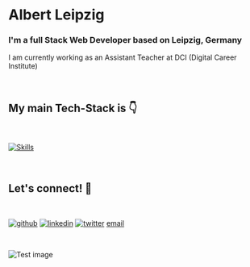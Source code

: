 # Albert Leipzig

### I'm a full Stack Web Developer based on Leipzig, Germany

I am currently working as an Assistant Teacher at DCI (Digital Career Institute)

<br>

<div>

</div>

## My main Tech-Stack is 👇
<br>

[![Skills](https://skillicons.dev/icons?i=bash,html,scss,js,nodejs,express,mongodb,postman,threejs,d3,git,css,bootstrap,react,vue,vite,figma,firebase,rollupjs&perline=10)](https://skillicons.dev)

<br>



## Let's connect! 👋

<br>

[![github](https://skillicons.dev/icons?i=github)](https://www.linkedin.com/in/albert-clemente/)
[![linkedin](https://skillicons.dev/icons?i=linkedin)](https://www.linkedin.com/in/albert-clemente/)
[![twitter](https://skillicons.dev/icons?i=twitter)](https://github.com/AlbertLeipzig)
[email](mailto:albertclemvill@gmail.com)

 
<br>

![Test image](https://images.unsplash.com/photo-1610299736609-129411c176b8?ixlib=rb-4.0.3&ixid=MnwxMjA3fDB8MHxzZWFyY2h8NXx8bGVpcHppZ3xlbnwwfHwwfHw%3D&auto=format&fit=crop&w=500&q=60)

<br>
